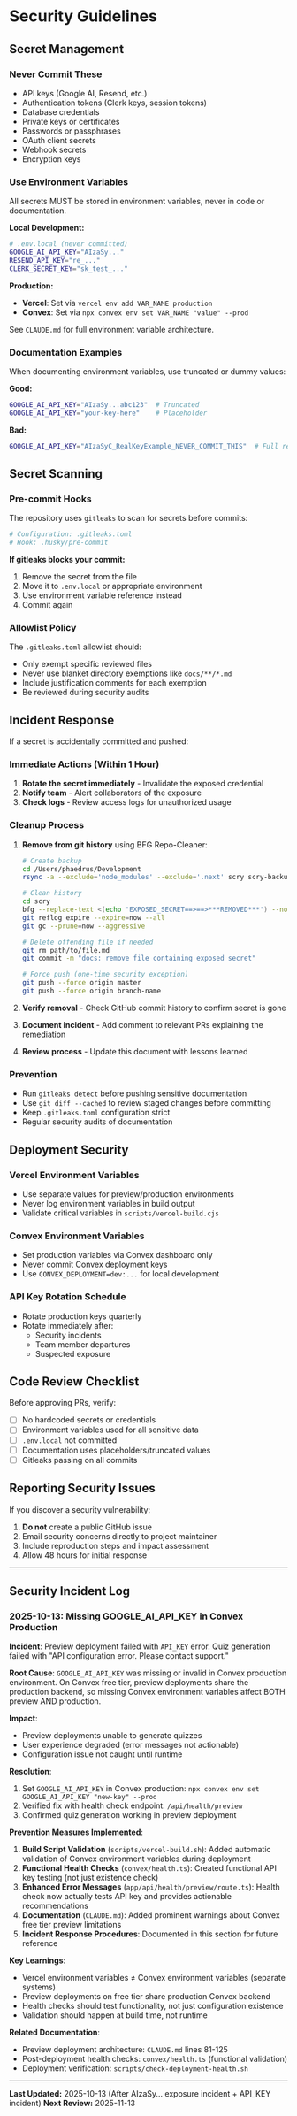 # Security Guidelines

## Secret Management

### Never Commit These
- API keys (Google AI, Resend, etc.)
- Authentication tokens (Clerk keys, session tokens)
- Database credentials
- Private keys or certificates
- Passwords or passphrases
- OAuth client secrets
- Webhook secrets
- Encryption keys

### Use Environment Variables
All secrets MUST be stored in environment variables, never in code or documentation.

**Local Development:**
```bash
# .env.local (never committed)
GOOGLE_AI_API_KEY="AIzaSy..."
RESEND_API_KEY="re_..."
CLERK_SECRET_KEY="sk_test_..."
```

**Production:**
- **Vercel**: Set via `vercel env add VAR_NAME production`
- **Convex**: Set via `npx convex env set VAR_NAME "value" --prod`

See `CLAUDE.md` for full environment variable architecture.

### Documentation Examples
When documenting environment variables, use truncated or dummy values:

**Good:**
```bash
GOOGLE_AI_API_KEY="AIzaSy...abc123"  # Truncated
GOOGLE_AI_API_KEY="your-key-here"    # Placeholder
```

**Bad:**
```bash
GOOGLE_AI_API_KEY="AIzaSyC_RealKeyExample_NEVER_COMMIT_THIS"  # Full real key (DO NOT DO THIS)
```

## Secret Scanning

### Pre-commit Hooks
The repository uses `gitleaks` to scan for secrets before commits:

```bash
# Configuration: .gitleaks.toml
# Hook: .husky/pre-commit
```

**If gitleaks blocks your commit:**
1. Remove the secret from the file
2. Move it to `.env.local` or appropriate environment
3. Use environment variable reference instead
4. Commit again

### Allowlist Policy
The `.gitleaks.toml` allowlist should:
- Only exempt specific reviewed files
- Never use blanket directory exemptions like `docs/**/*.md`
- Include justification comments for each exemption
- Be reviewed during security audits

## Incident Response

If a secret is accidentally committed and pushed:

### Immediate Actions (Within 1 Hour)
1. **Rotate the secret immediately** - Invalidate the exposed credential
2. **Notify team** - Alert collaborators of the exposure
3. **Check logs** - Review access logs for unauthorized usage

### Cleanup Process
1. **Remove from git history** using BFG Repo-Cleaner:
   ```bash
   # Create backup
   cd /Users/phaedrus/Development
   rsync -a --exclude='node_modules' --exclude='.next' scry scry-backup-$(date +%Y%m%d-%H%M%S)

   # Clean history
   cd scry
   bfg --replace-text <(echo 'EXPOSED_SECRET==>==>***REMOVED***') --no-blob-protection
   git reflog expire --expire=now --all
   git gc --prune=now --aggressive

   # Delete offending file if needed
   git rm path/to/file.md
   git commit -m "docs: remove file containing exposed secret"

   # Force push (one-time security exception)
   git push --force origin master
   git push --force origin branch-name
   ```

2. **Verify removal** - Check GitHub commit history to confirm secret is gone

3. **Document incident** - Add comment to relevant PRs explaining the remediation

4. **Review process** - Update this document with lessons learned

### Prevention
- Run `gitleaks detect` before pushing sensitive documentation
- Use `git diff --cached` to review staged changes before committing
- Keep `.gitleaks.toml` configuration strict
- Regular security audits of documentation

## Deployment Security

### Vercel Environment Variables
- Use separate values for preview/production environments
- Never log environment variables in build output
- Validate critical variables in `scripts/vercel-build.cjs`

### Convex Environment Variables
- Set production variables via Convex dashboard only
- Never commit Convex deployment keys
- Use `CONVEX_DEPLOYMENT=dev:...` for local development

### API Key Rotation Schedule
- Rotate production keys quarterly
- Rotate immediately after:
  - Security incidents
  - Team member departures
  - Suspected exposure

## Code Review Checklist

Before approving PRs, verify:
- [ ] No hardcoded secrets or credentials
- [ ] Environment variables used for all sensitive data
- [ ] `.env.local` not committed
- [ ] Documentation uses placeholders/truncated values
- [ ] Gitleaks passing on all commits

## Reporting Security Issues

If you discover a security vulnerability:
1. **Do not** create a public GitHub issue
2. Email security concerns directly to project maintainer
3. Include reproduction steps and impact assessment
4. Allow 48 hours for initial response

---

## Security Incident Log

### 2025-10-13: Missing GOOGLE_AI_API_KEY in Convex Production

**Incident**: Preview deployment failed with `API_KEY` error. Quiz generation failed with "API configuration error. Please contact support."

**Root Cause**: `GOOGLE_AI_API_KEY` was missing or invalid in Convex production environment. On Convex free tier, preview deployments share the production backend, so missing Convex environment variables affect BOTH preview AND production.

**Impact**:
- Preview deployments unable to generate quizzes
- User experience degraded (error messages not actionable)
- Configuration issue not caught until runtime

**Resolution**:
1. Set `GOOGLE_AI_API_KEY` in Convex production: `npx convex env set GOOGLE_AI_API_KEY "new-key" --prod`
2. Verified fix with health check endpoint: `/api/health/preview`
3. Confirmed quiz generation working in preview deployment

**Prevention Measures Implemented**:
1. **Build Script Validation** (`scripts/vercel-build.sh`): Added automatic validation of Convex environment variables during deployment
2. **Functional Health Checks** (`convex/health.ts`): Created functional API key testing (not just existence check)
3. **Enhanced Error Messages** (`app/api/health/preview/route.ts`): Health check now actually tests API key and provides actionable recommendations
4. **Documentation** (`CLAUDE.md`): Added prominent warnings about Convex free tier preview limitations
5. **Incident Response Procedures**: Documented in this section for future reference

**Key Learnings**:
- Vercel environment variables ≠ Convex environment variables (separate systems)
- Preview deployments on free tier share production Convex backend
- Health checks should test functionality, not just configuration existence
- Validation should happen at build time, not runtime

**Related Documentation**:
- Preview deployment architecture: `CLAUDE.md` lines 81-125
- Post-deployment health checks: `convex/health.ts` (functional validation)
- Deployment verification: `scripts/check-deployment-health.sh`

---

**Last Updated:** 2025-10-13 (After AIzaSy... exposure incident + API_KEY incident)
**Next Review:** 2025-11-13
